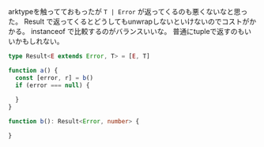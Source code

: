 arktypeを触ってておもったが `T | Error` が返ってくるのも悪くないなと思った。
Result で返ってくるとどうしてもunwrapしないといけないのでコストがかかる。
instanceof で比較するのがバランスいいな。
普通にtupleで返すのもいいかもしれない。

```ts
type Result<E extends Error, T> = [E, T]

function a() {
  const [error, r] = b()
  if (error === null) {
    
  }
}

function b(): Result<Error, number> {

}
```

